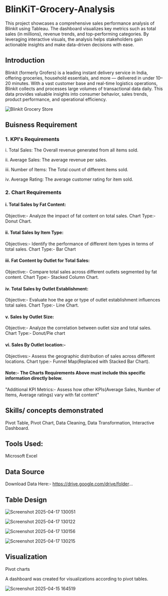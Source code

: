 # BlinKiT-Grocery-Analysis
This project showcases a comprehensive sales performance analysis of Blinkit using Tableau. The dashboard visualizes key metrics such as total sales (in millions), revenue trends, and top-performing categories. By leveraging interactive visuals, the analysis helps stakeholders gain actionable insights and make data-driven decisions with ease.

## Introduction
Blinkit (formerly Grofers) is a leading instant delivery service in India, offering groceries, household essentials, and more — delivered in under 10–20 minutes. With a vast customer base and real-time logistics operations, Blinkit collects and processes large volumes of transactional data daily. This data provides valuable insights into consumer behavior, sales trends, product performance, and operational efficiency.

![Blinkit Grocery Store](https://github.com/user-attachments/assets/30bebadd-669a-4a16-92c0-4bf947255149)

## Buisness Requirement

### 1. KPI's Requirements
i. Total Sales: The Overall revenue generated from all items sold.

ii. Average Sales: The average revenue per sales.

iii. Number of Items: The Total count of different items sold.

iv. Average Rating: The average customer rating for item sold.

### 2. Chart Requirements
#### i. Total Sales by Fat Content:
  Objective:- Analyze the impact of fat content on total sales.
  Chart Type:- Donut Chart.

#### ii. Total Sales by Item Type:
  Objectives:- Identify  the performance of different item types in terms of total sales.
  Chart Type:- Bar Chart

#### iii. Fat Content by Outlet for Total Sales:
  Objective:- Compare total sales across different outlets segmented by fat content.
  Chart Type:- Stacked Column Chart.

#### iv. Total Sales by Outlet Establishment:
  Objective:- Evaluate hoe the age or type of outlet establishment influences total sales.
  Chart Type:- Line Chart.

#### v. Sales by Outlet Size:
  Objective:- Analyze the correlation between outlet size and total sales.
  Chart Type:- Donut/Pie chart

#### vi. Sales By Outlet location:-
  Objectives:- Assess the geographic distribution of sales across different locations.
  Chart type:- Funnel Map(Replaced with Stacked Bar Chart).

#### Note:- The Charts Requirements Above must include this specific information directly below.
  "Additional KPI Metrics:- Assess how other KPIs(Average Sales, Number of Items, Average ratings) vary with fat content"

## Skills/ concepts demonstrated
Pivot Table, Pivot Chart, Data Cleaning, Data Transformation, Interactive Dashboard.

## Tools Used:
Microsoft Excel

## Data Source
Download Data Here:-  https://drive.google.com/drive/folder...

## Table Design

![Screenshot 2025-04-17 130051](https://github.com/user-attachments/assets/0e3791e1-a227-4afc-8ed7-9757630865fe)

![Screenshot 2025-04-17 130122](https://github.com/user-attachments/assets/d56882a5-a614-44ea-86e5-03761923a190)

![Screenshot 2025-04-17 130156](https://github.com/user-attachments/assets/2f8253e3-83f1-471b-9585-90ac6b7656ea)

![Screenshot 2025-04-17 130215](https://github.com/user-attachments/assets/30001bd8-9acd-4c18-8c4a-f334072920bd)

## Visualization
Pivot charts

A dashboard was created for visualizations according to pivot tables.

![Screenshot 2025-04-15 164519](https://github.com/user-attachments/assets/bb7cde13-f59d-4f54-afd6-9366b6bd0179)




